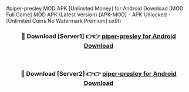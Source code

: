 #piper-presley MOD APK [Unlimited Money] for Android Download [MOD Full Game] MOD APK (Latest Version) [APK-MOD] - APK Unlocked - [Unlimited Coins No Watermark Premium] ux9tr



<div align="center">

<h3>🔴 Download [Server1] 👉👉 <a href="https://andorid.site?title=piper-presley&ref=13M1">piper-presley for Android Download</a></h3><br>

<h3>🔴 Download [Server2] 👉👉 <a href="https://andorid.site?title=piper-presley&ref=13M1">piper-presley for Android Download</a></h3>
</div>